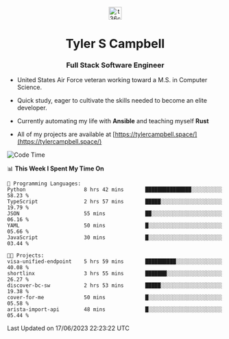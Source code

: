 <p align="center">
<a href="https://www.linkedin.com/in/t36campbell" target="blank"><img align="center" src="https://ik.imagekit.io/t36campbell/Portfolio/linkedin.png.original_m8bbGgPh6.png" alt="t36campbell" height="30" width="30" /></a>
</p>
<h1 align="center">Tyler S Campbell</h1>
<h3 align="center">Full Stack Software Engineer</h3>

* United States Air Force veteran working toward a M.S. in Computer Science.

* Quick study, eager to cultivate the skills needed to become an elite developer.

* Currently automating my life with **Ansible** and teaching myself **Rust**

* All of my projects are available at [https://tylercampbell.space/](https://tylercampbell.space/)

<!--START_SECTION:waka-->
![Code Time](http://img.shields.io/badge/Code%20Time-2%2C575%20hrs-blue)

📊 **This Week I Spent My Time On** 

```text
💬 Programming Languages: 
Python                   8 hrs 42 mins       ███████████████░░░░░░░░░░   58.23 % 
TypeScript               2 hrs 57 mins       █████░░░░░░░░░░░░░░░░░░░░   19.79 % 
JSON                     55 mins             ██░░░░░░░░░░░░░░░░░░░░░░░   06.16 % 
YAML                     50 mins             █░░░░░░░░░░░░░░░░░░░░░░░░   05.66 % 
JavaScript               30 mins             █░░░░░░░░░░░░░░░░░░░░░░░░   03.44 % 

🐱‍💻 Projects: 
visa-unified-endpoint    5 hrs 59 mins       ██████████░░░░░░░░░░░░░░░   40.08 % 
shortlinx                3 hrs 55 mins       ███████░░░░░░░░░░░░░░░░░░   26.27 % 
discover-bc-sw           2 hrs 53 mins       █████░░░░░░░░░░░░░░░░░░░░   19.38 % 
cover-for-me             50 mins             █░░░░░░░░░░░░░░░░░░░░░░░░   05.58 % 
arista-import-api        48 mins             █░░░░░░░░░░░░░░░░░░░░░░░░   05.44 % 
```


 Last Updated on 17/06/2023 22:23:22 UTC
<!--END_SECTION:waka-->
